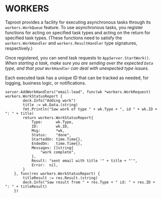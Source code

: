 # WORKERS
Taproot provides a facility for executing asynchronous tasks through its `workers.WorkQueue` feature. To use 
asynchronous tasks, you register functions for acting on specified task types and acting on the return for specified 
task types. (These functions need to satisfy the `workers.WorkHandler` and `workers.ResultHandler` type signatures, 
respectively.)

Once registered, you can send task requests to `AppServer.StartWork()`. *When starting a task, make sure you are sending 
over the expected `Data` type, and that your `WorkHandler` can deal with unexpected type issues.*

Each executed task has a unique ID that can be tracked as needed, for logging, business logic, or notifications.

~~~
server.AddWorkHandlers("email-lead", func(wk *workers.WorkRequest) workers.WorkStatusReport {
		deck.Info("Adding work")
		title := wk.Data.(string)
		fmt.Println("Saw work of type " + wk.Type + ", id " + wk.ID + ": " + title)
		return workers.WorkStatusReport{
			Type:      wk.Type,
			ID:        wk.ID,
			Msg:       *wk,
			Status:    "done",
			StartedOn: time.Time{},
			EndedOn:   time.Time{},
			Messages: []string{
				"work complete",
			},
			Result: "sent email with title '" + title + "'",
			Error:  nil,
		}
	}, func(res workers.WorkStatusReport) {
		titleResult := res.Result.(string)
		deck.Info("Saw result from " + res.Type + " id: " + res.ID + ": " + titleResult)
	})
~~~